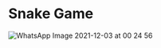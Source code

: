 # Snake Game

![WhatsApp Image 2021-12-03 at 00 24 56](https://user-images.githubusercontent.com/80327814/144520240-7af59375-1603-456b-a47b-dadcd6f48f06.jpeg)
